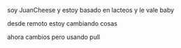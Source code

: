 soy JuanCheese y estoy basado en lacteos y le vale baby

desde remoto estoy cambiando cosas

ahora cambios pero usando pull
